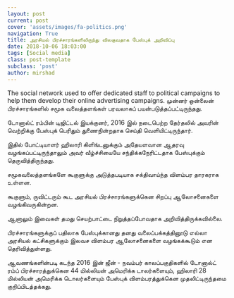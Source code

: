 ```yaml
---
layout: post
current: post
cover: 'assets/images/fa-politics.png'
navigation: True
title: அரசியல் பிரச்சாரங்களிலிருந்து விலகுவதாக பேஸ்புக் அறிவிப்பு
date: 2018-10-06 18:03:00
tags: [Social media]
class: post-template
subclass: 'post'
author: mirshad
---
```


The social network used to offer dedicated staff to political campaigns to help them develop their online advertising campaigns.
முன்னர் ஒன்லைன் பிரச்சாரங்களில் சமூக வலைத்தளங்கள் பரவலாகப் பயன்படுத்தப்பட்டிருந்தது.

டோனால்ட் ரம்பின் டிஜிட்டல் இயக்குனர், 2016 இல் நடைபெற்ற தேர்தலில் அவரின் வெற்றிக்கு பேஸ்புக் பெரிதும் துணைநின்றதாக செய்தி வெளியிட்டிருந்தார்.

இதில் போட்டியாளர் ஹிலாரி கிளிங்டனுக்கும் அதேயளவான ஆதரவு வழங்கப்பட்டிருந்தாலும் அவர் வீழ்ச்சியையே சந்திக்கநேரிட்டதாக பேஸ்புக்கும் தெருவித்திருந்தது.

சமூகவலைத்தளங்களே கூகுளுக்கு அடுத்தபடியாக சக்திவாய்ந்த விளம்பர தாரகராக உள்ளன.

கூகுளும், ருவிட்டரும் கூட அரசியல் பிரச்சாரங்களுக்கென சிறப்பு ஆலோசனைகளை வழங்கிவருகின்றன.

ஆனாலும் இவைகள் தமது செயற்பாட்டை நிறுத்தப்போவதாக அறிவித்திருக்கவில்லை.

பிரச்சாரங்களுக்குப் பதிலாக பேஸ்புக்கானது தனது வலைப்பக்கத்தினூடு எல்லா அரசியல் கட்சிகளுக்கும் இலவச விளம்பர ஆலோசனைகளை வழங்கக்கூடும் என தெரிவித்துள்ளது.

ஆவணங்களின்படி கடந்த 2016 இன் ஜீன் - நவம்பர் காலப்பகுதிகளில் டோனால்ட் ரம்ப் பிரச்சாரத்துக்கென 44 மில்லியன் அமெரிக்க டாலர்களையும், ஹிலாரி 28 மில்லியன் அமெரிக்க டொலர்களையும் பேஸ்புக் விளம்பரத்துக்கென முதலிட்டிருந்தமை குறிப்பிடத்தக்கது.